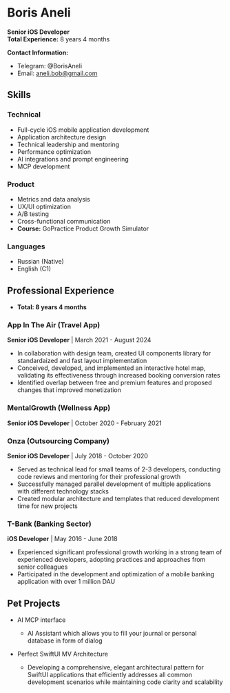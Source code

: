 # Boris Aneli
**Senior iOS Developer**  
**Total Experience:** 8 years 4 months

**Contact Information:**
* Telegram: @BorisAneli
* Email: aneli.bob@gmail.com

## Skills

### Technical
* Full-cycle iOS mobile application development
* Application architecture design
* Technical leadership and mentoring
* Performance optimization
* AI integrations and prompt engineering
* MCP development

### Product
* Metrics and data analysis
* UX/UI optimization
* A/B testing
* Cross-functional communication
* **Course:** GoPractice Product Growth Simulator

### Languages
* Russian (Native)
* English (C1)

## Professional Experience
* **Total: 8 years 4 months**

### **App In The Air (Travel App)**
**Senior iOS Developer** | March 2021 - August 2024
* In collaboration with design team, created UI components library for standardaized and fast layout implementation
* Conceived, developed, and implemented an interactive hotel map, validating its effectiveness through increased booking conversion rates
* Identified overlap between free and premium features and proposed changes that improved monetization

### **MentalGrowth (Wellness App)**
**Senior iOS Developer** | October 2020 - February 2021

### **Onza (Outsourcing Company)**
**Senior iOS Developer** | July 2018 - October 2020
* Served as technical lead for small teams of 2-3 developers, conducting code reviews and mentoring for their professional growth
* Successfully managed parallel development of multiple applications with different technology stacks
* Created modular architecture and templates that reduced development time for new projects

### **T-Bank (Banking Sector)**
**iOS Developer** | May 2016 - June 2018
* Experienced significant professional growth working in a strong team of experienced developers, adopting practices and approaches from senior colleagues
* Participated in the development and optimization of a mobile banking application with over 1 million DAU

## Pet Projects

* AI MCP interface
  * AI Assistant which allows you to fill your journal or personal database in form of dialog

* Perfect SwiftUI MV Architecture
  * Developing a comprehensive, elegant architectural pattern for SwiftUI applications that efficiently addresses all common development scenarios while maintaining code clarity and scalability
